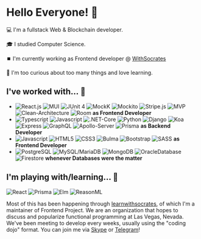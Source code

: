 # Hello Everyone! 🦖

 💻 I'm a fullstack Web & Blockchain developer.

🎓 I studied Computer Science.

⏹️ I'm currently working as Frontend developer @ [WithSocrates](http://edrevllc.us.tempcloudsite.com/)

🔎 I'm too curious about too many things and love learning.


## I've worked with... 🔧

- ![React.js](https://img.shields.io/static/v1?label=&message=React.js&color=brightgreen) ![MUI](https://img.shields.io/static/v1?label=&message=MUI&color=blue) ![JUnit 4](https://img.shields.io/static/v1?label=&message=JUnit-4&color=lightgrey) ![MockK](https://img.shields.io/static/v1?label=&message=MockK&color=blueviolet) ![Mockito](https://img.shields.io/static/v1?label=&message=Mockito&color=yellowgreen) ![Stripe.js](https://img.shields.io/static/v1?label=&message=Stripe.js&color=9cf) ![MVP](https://img.shields.io/static/v1?label=&message=MVP&color=red) ![Clean-Architecture](https://img.shields.io/static/v1?label=&message=Clean-Architecture&color=ff69b4) ![Room](https://img.shields.io/static/v1?label=&message=Room&color=green) **as Frontend Developer**
- ![Typescript](https://img.shields.io/static/v1?label=&message=Typescript&color=blue) ![Javascript](https://img.shields.io/static/v1?label=&message=Javascript&color=yellowgreen) ![.NET-Core](https://img.shields.io/static/v1?label=&message=.NET-Core&color=brightgreen) ![Python](https://img.shields.io/static/v1?label=&message=Python&color=9cf) ![Django](https://img.shields.io/static/v1?label=&message=Django&color=red) ![Koa](https://img.shields.io/static/v1?label=&message=Koa&color=Koa) ![Express](https://img.shields.io/static/v1?label=&message=Express&color=green) ![GraphQL](https://img.shields.io/static/v1?label=&message=GraphQL&color=blueviolet) ![Apollo-Server](https://img.shields.io/static/v1?label=&message=Apollo-Server&color=ff69b4) ![Prisma](https://img.shields.io/static/v1?label=&message=Prisma&color=blueviolet) **as Backend Developer**
- ![Javascript](https://img.shields.io/static/v1?label=&message=Javascript&color=yellowgreen) ![HTML5](https://img.shields.io/static/v1?label=&message=HTML5&color=red) ![CSS3](https://img.shields.io/static/v1?label=&message=CSS3&color=blue) ![Bulma](https://img.shields.io/static/v1?label=&message=Bulma&color=9cf) ![Bootstrap](https://img.shields.io/static/v1?label=&message=Bootstrap&color=green) ![SASS](https://img.shields.io/static/v1?label=&message=SASS&color=ff69b4) **as Frontend Developer**
- ![PostgreSQL](https://img.shields.io/static/v1?label=&message=PostgreSQL&color=blue) ![MySQL/MariaDB](https://img.shields.io/static/v1?label=&message=MySQL/MariaDB&color=9cf) ![MongoDB](https://img.shields.io/static/v1?label=&message=MongoDB&color=ff69b4) ![OracleDatabase](https://img.shields.io/static/v1?label=&message=OracleDatabase&color=fe19e4)
 ![Firestore](https://img.shields.io/static/v1?label=&message=Firestore&color=brightgreen)   **whenever Databases were the matter**

## I'm playing with/learning... 🧩
![React](https://img.shields.io/static/v1?label=&message=React&color=blue) ![Prisma](https://img.shields.io/static/v1?label=&message=Prisma&color=blueviolet) ![Elm](https://img.shields.io/static/v1?label=&message=Elm&color=9cf) ![ReasonML](https://img.shields.io/static/v1?label=&message=ReasonML&color=lightgrey)

Most of this has been happening through [learnwithsocrates](https://github.com/WithSocrates), of which I'm a maintainer of Frontend Project. We are an organization that hopes to discuss and popularize functional programming at Las Vegas, Nevada. We've been meeting to develop every weeks, usually using the "coding dojo" format. You can join me via [Skype](https://join.skype.com/live:.cid.fbc7b72eba1653db) or [Telegram](https://t.me/@devninza)!

<!---
- 👋 Hi, I’m @aepple
- 👀 I’m interested in ...
- 🌱 I’m currently learning ...
- 💞️ I’m looking to collaborate on ...
- 📫 How to reach me ...
aepple/aepple is a ✨ special ✨ repository because its `README.md` (this file) appears on your GitHub profile.
You can click the Preview link to take a look at your changes.
--->
